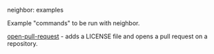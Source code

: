 neighbor: examples

Example "commands" to be run with neighbor.

[open-pull-request](./open-pull-request) - adds a LICENSE file and opens a pull request on a repository.
